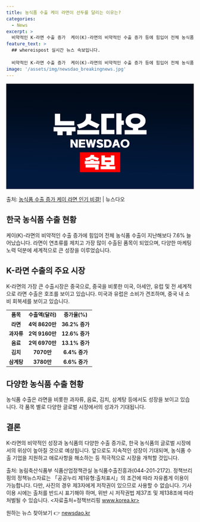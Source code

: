 ```yaml
---
title: 농식품 수출 케이 라면이 선두를 달리는 이유는?
categories:
  - News
excerpt: >
  비약적인 K-라면 수출 증가  케이(K)-라면의 비약적인 수출 증가 등에 힘입어 전체 농식품 수출이 지난해보…
feature_text: >
  ## whereispost 실시간 뉴스 속보입니다.

  비약적인 K-라면 수출 증가  케이(K)-라면의 비약적인 수출 증가 등에 힘입어 전체 농식품 수출이 지난해보…
image: '/assets/img/newsdao_breakingnews.jpg'
---
```


![뉴스다오 속보](/assets/img/newsdao_breakingnews.jpg)

<p>출처: <a href="https://newsdao.kr/4085" rel="dofollow">농식품 수출 증가 케이 라면 인기 비결!</a> | 뉴스다오</p>

<h2 data-ke-size="size26">한국 농식품 수출 현황</h2>
<p data-ke-size="size16">케이(K)-라면의 비약적인 수출 증가에 힘입어 전체 농식품 수출이 지난해보다 7.6% 늘어났습니다. 라면이 연초류를 제치고 가장 많이 수출된 품목이 되었으며, 다양한 마케팅 노력 덕분에 세계적으로 큰 성장을 이루었습니다.</p>

<h2 data-ke-size="size26">K-라면 수출의 주요 시장</h2>
<p data-ke-size="size16">K-라면의 가장 큰 수출시장은 중국으로, 중국을 비롯한 미국, 아세안, 유럽 및 전 세계적으로 라면 수출은 호조를 보이고 있습니다. 미국과 유럽은 소비가 견조하며, 중국 내 소비 회복세를 보이고 있습니다.</p>

<table>
	<tr>
		<td style="text-align: center; height: 17px;"><b>품목</b></td>
		<td style="text-align: center; height: 17px;"><b>수출액(달러)</b></td>
		<td style="text-align: center; height: 17px;"><b>증가율(%)</b></td>
	</tr>
	<tr>
		<td style="text-align: center; height: 17px;"><b>라면</b></td>
		<td style="text-align: center; height: 17px;"><b>4억 8620만</b></td>
		<td style="text-align: center; height: 17px;"><b>36.2% 증가</b></td>
	</tr>
	<tr>
		<td style="text-align: center; height: 17px;"><b>과자류</b></td>
		<td style="text-align: center; height: 17px;"><b>2억 9160만</b></td>
		<td style="text-align: center; height: 17px;"><b>12.6% 증가</b></td>
	</tr>
	<tr>
		<td style="text-align: center; height: 17px;"><b>음료</b></td>
		<td style="text-align: center; height: 17px;"><b>2억 6970만</b></td>
		<td style="text-align: center; height: 17px;"><b>13.1% 증가</b></td>
	</tr>
	<tr>
		<td style="text-align: center; height: 17px;"><b>김치</b></td>
		<td style="text-align: center; height: 17px;"><b>7070만</b></td>
		<td style="text-align: center; height: 17px;"><b>6.4% 증가</b></td>
	</tr>
	<tr>
		<td style="text-align: center; height: 17px;"><b>삼계탕</b></td>
		<td style="text-align: center; height: 17px;"><b>3780만</b></td>
		<td style="text-align: center; height: 17px;"><b>6.6% 증가</b></td>
	</tr>
</table>

<h2 data-ke-size="size26">다양한 농식품 수출 현황</h2>
<p data-ke-size="size16">농식품 수출은 라면을 비롯한 과자류, 음료, 김치, 삼계탕 등에서도 성장을 보이고 있습니다. 각 품목 별로 다양한 글로벌 시장에서의 성과가 기대됩니다.</p>

<h2 data-ke-size="size26">결론</h2>
<p data-ke-size="size16">K-라면의 비약적인 성장과 농식품의 다양한 수출 증가로, 한국 농식품의 글로벌 시장에서의 위상이 높아질 것으로 예상됩니다. 앞으로도 지속적인 성장이 기대되며, 농식품 수출 기업을 지원하고 애로사항을 해소하는 등 적극적으로 시장을 개척할 것입니다.</p>

<p data-ke-size="size16"></p>

출처: 농림축산식품부 식품산업정책관실 농식품수출진흥과(044-201-2172). 정책브리핑의 정책뉴스자료는 「공공누리 제1유형:출처표시」의 조건에 따라 자유롭게 이용이 가능합니다. 다만, 사진의 경우 제3자에게 저작권이 있으므로 사용할 수 없습니다. 기사 이용 시에는 출처를 반드시 표기해야 하며, 위반 시 저작권법 제37조 및 제138조에 따라 처벌될 수 있습니다. <자료출처=정책브리핑 www.korea.kr> 

원하는 뉴스 찾아보기 👉 <a href="https://newsdao.kr" rel="dofollow">newsdao.kr</a>


